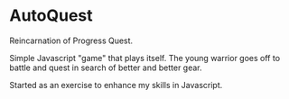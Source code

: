 AutoQuest
=========

Reincarnation of Progress Quest.

Simple Javascript "game" that plays itself. The young warrior goes off to battle and quest in search of better and better gear.

Started as an exercise to enhance my skills in Javascript.
